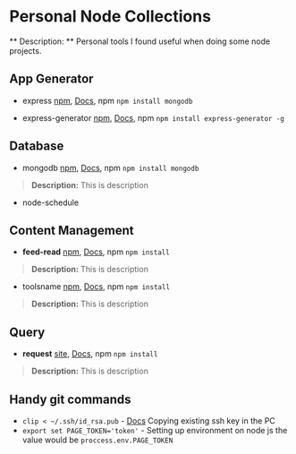 # Personal Node Collections

** Description: **
	Personal tools I found useful when doing some node projects.

## App Generator
- express [npm](http://link.here), [Docs](http://link.here), npm `npm install mongodb`

- express-generator [npm](http://link.here), [Docs](http://link.here), npm `npm install express-generator -g`


## Database
- mongodb [npm](http://link.here), [Docs](http://link.here), npm `npm install mongodb`
> **Description:** This is description
- node-schedule

## Content Management
- **feed-read** [npm](http://link.here), [Docs](http://link.here), npm `npm install `
> **Description:** This is description
- toolsname [npm](http://link.here), [Docs](http://link.here), npm `npm install `
> **Description:** This is description

## Query

- **request** [site](http://link.here), [Docs](http://link.here), npm `npm install `
> **Description:** This is description


## Handy git commands
- `clip < ~/.ssh/id_rsa.pub` - [Docs](https://help.github.com/articles/adding-a-new-ssh-key-to-your-github-account/) Copying existing ssh key in the PC
- `export set PAGE_TOKEN='token'` - Setting up environment on node js the value would be `proccess.env.PAGE_TOKEN`
